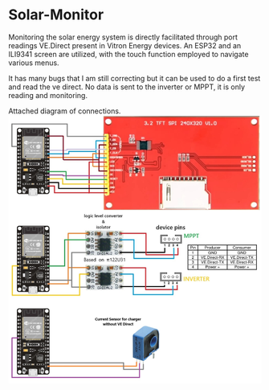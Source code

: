 # Solar-Monitor
Monitoring the solar energy system is directly facilitated through port readings VE.Direct present in Vitron Energy devices. An ESP32 and an ILI9341 screen are utilized, with the touch function employed to navigate various menus.

It has many bugs that I am still correcting but it can be used to do a first test and read the ve direct. No data is sent to the inverter or MPPT, it is only reading and monitoring.

Attached diagram of connections.
![Image](SolarMonito.jpg)
